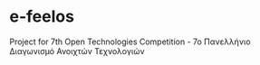 # e-feelos
Project for 7th Open Technologies Competition - 7o Πανελλήνιο Διαγωνισμό Ανοιχτών Τεχνολογιών
